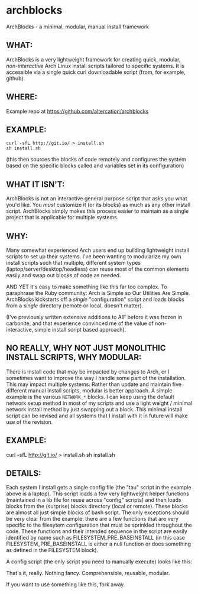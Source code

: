 archblocks
==========

ArchBlocks - a minimal, modular, manual install framework

## WHAT:

ArchBlocks is a very lightweight framework for creating quick, modular, *non-interactive* Arch Linux install scripts tailored to specific systems. It is accessible via a single quick curl downloadable script (from, for example, github).

## WHERE:

Example repo at https://github.com/altercation/archblocks

## EXAMPLE:

    curl -sfL http://git.io/ > install.sh
    sh install.sh

(this then sources the blocks of code remotely and configures the system based on the specific blocks called and variables set in its configuration)

## WHAT IT ISN'T:

ArchBlocks is not an interactive general purpose script that asks you what you'd like. You *must* customize it (or its blocks) as much as any other install script. ArchBlocks simply makes this process easier to maintain as a single project that is applicable for multiple systems.

## WHY:

Many somewhat experienced Arch users end up building lightweight install scripts to set up their systems. I've been wanting to modularize my own install scripts such that multiple, different system types (laptop/server/desktop/headless) can reuse most of the common elements easily and swap out blocks of code as needed.

AND YET it's easy to make something like this far too complex. To paraphrase the Ruby community: Arch is Simple so Our Utilities Are Simple. ArchBlocks kickstarts off a *single* "configuration" script and loads blocks from a *single* directory (remote or local, doesn't matter).

(I've previously written extensive additions to AIF before it was frozen in carbonite, and that experience convinced me of the value of non-interactive, simple install script based approach).

## NO REALLY, WHY NOT JUST MONOLITHIC INSTALL SCRIPTS, WHY MODULAR:

There is install code that may be impacted by changes to Arch, or I sometimes want to improve the way I handle some part of the installation. This may impact multiple systems. Rather than update and maintain five different manual install scripts, modular is better approach. A simple example is the various `NETWORK_*` blocks. I can keep using the default network setup method in most of my scripts and use a light weight / minimal network install method by just swapping out a block. This minimal install script can be revised and all systems that I install with it in future will make use of the revision.

## EXAMPLE:

curl -sfL http://git.io/ > install.sh
sh install.sh

## DETAILS:

Each system I install gets a single config file (the "tau" script in the example above is a laptop). This script loads a few very lightweight helper functions (maintained in a lib file for reuse across "config" scripts) and then loads blocks from the (surprise) blocks directory (local or remote). These blocks are almost all just simple blocks of bash script. The only exceptions should be very clear from the example: there are a few functions that are very specific to the filesytem configuration that must be sprinkled throughout the code. These functions and their intended sequence in the script are easily identified by name such as FILESYSTEM_PRE_BASEINSTALL (in this case FILESYSTEM_PRE_BASEINSTALL is either a null function or does something as defined in the FILESYSTEM block).

A config script (the only script you need to manually execute) looks like this:

That's it, really. Nothing fancy. Comprehensible, reusable, modular.

If you want to use something like this, fork away.


